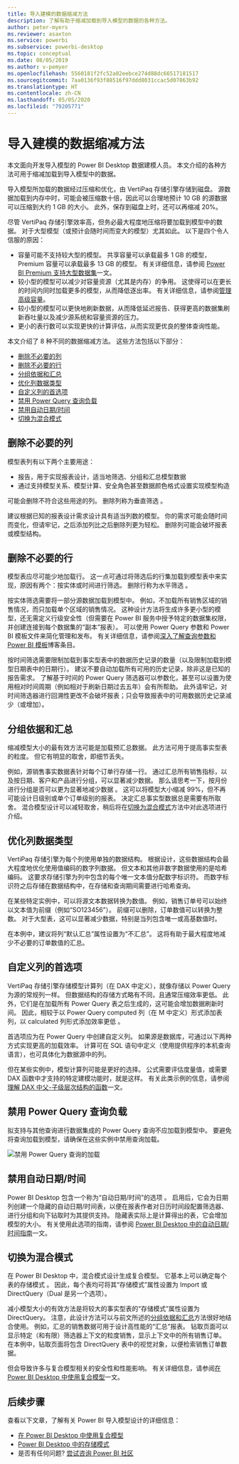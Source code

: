 ```yaml
---
title: 导入建模的数据缩减方法
description: 了解有助于缩减加载到导入模型的数据的各种方法。
author: peter-myers
ms.reviewer: asaxton
ms.service: powerbi
ms.subservice: powerbi-desktop
ms.topic: conceptual
ms.date: 08/05/2019
ms.author: v-pemyer
ms.openlocfilehash: 5560181f2fc52a02eebce274d88dc66517181517
ms.sourcegitcommit: 7aa0136f93f88516f97ddd8031ccac5d07863b92
ms.translationtype: HT
ms.contentlocale: zh-CN
ms.lasthandoff: 05/05/2020
ms.locfileid: "79205771"
---
```

# <a name="data-reduction-techniques-for-import-modeling"></a>导入建模的数据缩减方法

本文面向开发导入模型的 Power BI Desktop 数据建模人员。 本文介绍的各种方法可用于缩减加载到导入模型中的数据。

导入模型所加载的数据经过压缩和优化，由 VertiPaq 存储引擎存储到磁盘。 源数据加载到内存中时，可能会被压缩数十倍，因此可以合理地预计 10 GB 的源数据可以压缩到大约 1 GB 的大小。 此外，保存到磁盘上时，还可以再缩减 20%。

尽管 VertiPaq 存储引擎效率高，但务必最大程度地压缩将要加载到模型中的数据。 对于大型模型（或预计会随时间而变大的模型）尤其如此。 以下是四个令人信服的原因：

- 容量可能不支持较大型的模型。 共享容量可以承载最多 1 GB 的模型，Premium 容量可以承载最多 13 GB 的模型。 有关详细信息，请参阅 [Power BI Premium 支持大型数据集](../service-premium-large-datasets.md)一文。
- 较小型的模型可以减少对容量资源（尤其是内存）的争用。 这使得可以在更长的时间内同时加载更多的模型，从而降低逐出率。 有关详细信息，请参阅[管理高级容量](../service-premium-capacity-manage.md)。
- 较小型的模型可以更快地刷新数据，从而降低延迟报告、获得更高的数据集刷新吞吐量以及减少源系统和容量资源的压力。
- 更小的表行数可以实现更快的计算评估，从而实现更优良的整体查询性能。

本文介绍了 8 种不同的数据缩减方法。 这些方法包括以下部分：

- [删除不必要的列](#remove-unnecessary-columns)
- [删除不必要的行](#remove-unnecessary-rows)
- [分组依据和汇总](#group-by-and-summarize)
- [优化列数据类型](#optimize-column-data-types)
- [自定义列的首选项](#preference-for-custom-columns)
- [禁用 Power Query 查询负载](#disable-power-query-query-load)
- [禁用自动日期/时间](#disable-auto-datetime)
- [切换为混合模式](#switch-to-mixed-mode)

## <a name="remove-unnecessary-columns"></a>删除不必要的列

模型表列有以下两个主要用途：

- 报告，用于实现报表设计，适当地筛选、分组和汇总模型数据 
- 通过支持模型关系、模型计算、安全角色甚至数据颜色格式设置实现模型构造 

可能会删除不符合这些用途的列。 删除列称为垂直筛选  。

建议根据已知的报表设计需求设计具有适当列数的模型。 你的需求可能会随时间而变化，但请牢记，之后添加列比之后删除列更为轻松。 删除列可能会破坏报表或模型结构。

## <a name="remove-unnecessary-rows"></a>删除不必要的行

模型表应尽可能少地加载行。 这一点可通过将筛选后的行集加载到模型表中来实现，原因有两个：按实体或时间进行筛选。 删除行称为水平筛选  。

按实体筛选需要将一部分源数据加载到模型中。  例如，不加载所有销售区域的销售情况，而只加载单个区域的销售情况。 这种设计方法将生成许多更小型的模型，还无需定义行级安全性（但需要在 Power BI 服务中授予特定的数据集权限，并创建连接到每个数据集的“副本”报表）。 可以使用 Power Query 参数和 Power BI 模板文件来简化管理和发布。 有关详细信息，请参阅[深入了解查询参数和 Power BI 模板](https://powerbi.microsoft.com/blog/deep-dive-into-query-parameters-and-power-bi-templates/)博客条目。

按时间筛选需要限制加载到事实型表中的数据历史记录的数量（以及限制加载到模型日期表中的日期行）。   建议不要自动加载所有可用的历史记录，除非这是已知的报告需求。 了解基于时间的 Power Query 筛选器可以参数化，甚至可以设置为使用相对时间周期（例如相对于刷新日期过去五年）会有所帮助。 此外请牢记，对时间筛选器进行回溯性更改不会破坏报表；只会导致报表中的可用数据历史记录减少（或增加）。

## <a name="group-by-and-summarize"></a>分组依据和汇总

缩减模型大小的最有效方法可能是加载预汇总数据。 此方法可用于提高事实型表的粒度。 但它有明显的取舍，即细节丢失。

例如，源销售事实数据表针对每个订单行存储一行。 通过汇总所有销售指标，以及按日期、客户和产品进行分组，可以显著减少数据。 那么请思考一下，按月份进行分组是否可以更为显著地减少数据  。 这可以将模型大小缩减 99%，但不再可能设计日级别或单个订单级别的报表。 决定汇总事实型数据总是需要有所取舍。 混合模型设计可以减轻取舍，稍后将在[切换为混合模式](#switch-to-mixed-mode)方法中对此选项进行介绍。

## <a name="optimize-column-data-types"></a>优化列数据类型

VertiPaq 存储引擎为每个列使用单独的数据结构。 根据设计，这些数据结构会最大程度地优化使用值编码的数字列数据。 但文本和其他非数字数据使用的是哈希编码。 这要求存储引擎为列中包含的每个唯一文本值分配数字标识符。 而数字标识符之后存储在数据结构中，在存储和查询期间需要进行哈希查询。

在某些特定实例中，可以将源文本数据转换为数值。 例如，销售订单号可以始终以文本值为前缀（例如“SO123456”）。 前缀可以删除，订单数值可以转换为整数。 对于大型表，这可以显著减少数据，特别是当列包含唯一或高基数值时。

在本例中，建议将列“默认汇总”属性设置为“不汇总”。 这将有助于最大程度地减少不必要的订单数值的汇总。

## <a name="preference-for-custom-columns"></a>自定义列的首选项

VertiPaq 存储引擎存储模型计算列（在 DAX 中定义），就像存储以 Power Query 为源的常规列一样。 但数据结构的存储方式略有不同，且通常压缩效率更低。 此外，它们是在加载所有 Power Query 表之后生成的，这可能会增加数据刷新时间。 因此，相较于以 Power Query computed 列（在 M 中定义）形式添加表列，以 calculated 列形式添加效率更低   。

首选项应为在 Power Query 中创建自定义列。 如果源是数据库，可通过以下两种方式实现更高的加载效率。 计算可在 SQL 语句中定义（使用提供程序的本机查询语言），也可具体化为数据源中的列。

但在某些实例中，模型计算列可能是更好的选择。 公式需要评估度量值，或需要 DAX 函数中才支持的特定建模功能时，就是这样。 有关此类示例的信息，请参阅[理解 DAX 中父-子级层次结构的函数](/dax/understanding-functions-for-parent-child-hierarchies-in-dax)一文。

## <a name="disable-power-query-query-load"></a>禁用 Power Query 查询负载

拟支持与其他查询进行数据集成的 Power Query 查询不应加载到模型中。 要避免将查询加载到模型，请确保在这些实例中禁用查询加载。

![禁用 Power Query 查询的加载](media/import-modeling-data-reduction/power-query-disable-query-load.png)

## <a name="disable-auto-datetime"></a>禁用自动日期/时间

Power BI Desktop 包含一个称为“自动日期/时间”的选项  。 启用后，它会为日期列创建一个隐藏的自动日期/时间表，以便在报表作者对日历时间段配置筛选器、进行分组和向下钻取时为其提供支持。 隐藏表实际上是计算得出的表，它会增加模型的大小。 有关使用此选项的指南，请参阅 [Power BI Desktop 中的自动日期/时间指南](../desktop-auto-date-time.md)一文。

## <a name="switch-to-mixed-mode"></a>切换为混合模式

在 Power BI Desktop 中，混合模式设计生成复合模型。 它基本上可以确定每个表的存储模式  。 因此，每个表均可将其“存储模式”属性设置为 Import 或 DirectQuery（Dual 是另一个选项）。

减小模型大小的有效方法是将较大的事实型表的“存储模式”属性设置为 DirectQuery。 注意，此设计方法可以与前文所述的[分组依据和汇总](#group-by-and-summarize)方法很好地结合使用。 例如，汇总的销售数据可用于设计高性能的“汇总”报表。 钻取页面可以显示特定（和有限）筛选器上下文的粒度销售，显示上下文中的所有销售订单。 在本例中，钻取页面将包含 DirectQuery 表中的视觉对象，以便检索销售订单数据。

但会导致许多与复合模型相关的安全性和性能影响。 有关详细信息，请参阅[在 Power BI Desktop 中使用复合模型](../desktop-composite-models.md)一文。

## <a name="next-steps"></a>后续步骤

查看以下文章，了解有关 Power BI 导入模型设计的详细信息：

- [在 Power BI Desktop 中使用复合模型](../desktop-composite-models.md)
- [Power BI Desktop 中的存储模式](../desktop-storage-mode.md)
- 是否有任何问题? [尝试咨询 Power BI 社区](https://community.powerbi.com/)
